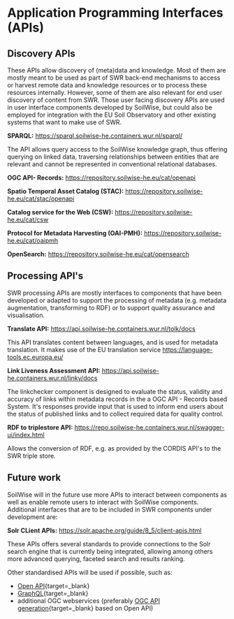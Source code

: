 # Application Programming Interfaces (APIs)

## Discovery APIs

These APIs allow discovery of (meta)data and knowledge. Most of them are mostly meant to be used as part of SWR back-end mechanisms to access or harvest remote data and knowledge resources or to process these resources internally. However, some of them are also relevant for end user discovery of content from SWR. Those user facing discovery APIs are used in user interface components developed by SoilWise, but could also be employed for integration with the EU Soil Observatory and other existing systems that want to make use of SWR.

**SPARQL:** <https://sparql.soilwise-he.containers.wur.nl/sparql/>

The API allows query access to the SoilWise knowledge graph, thus offering querying on linked data, traversing relationships between entities that are relevant and cannot be represented in conventional relational databases.

**OGC API- Records:** <https://repository.soilwise-he.eu/cat/openapi>

**Spatio Temporal Asset Catalog (STAC):** <https://repository.soilwise-he.eu/cat/stac/openapi>

**Catalog service for the Web (CSW):** <https://repository.soilwise-he.eu/cat/csw>

**Protocol for Metadata Harvesting (OAI-PMH):** <https://repository.soilwise-he.eu/cat/oaipmh>

**OpenSearch:** <https://repository.soilwise-he.eu/cat/opensearch>


## Processing API's

SWR processing APIs are mostly interfaces to components that have been developed or adapted to support the processing of metadata (e.g. metadata augmentation, transforming to RDF) or to support quality assurance and visualisation.  

**Translate API:** <https://api.soilwise-he.containers.wur.nl/tolk/docs>

This API translates content between languages, and is used for metadata translation. It makes use of the EU translation service <https://language-tools.ec.europa.eu/>

**Link Liveness Assessment API:** <https://api.soilwise-he.containers.wur.nl/linky/docs>

The linkchecker component is designed to evaluate the status, validity and accuracy of links within metadata records in the a OGC API - Records based System. It's responses provide input that is used to inform end users about the status of published links and to collect required data for quality control.

**RDF to triplestore API:** <https://repo.soilwise-he.containers.wur.nl/swagger-ui/index.html>

Allows the conversion of RDF, e.g. as provided by the CORDIS API's to the SWR triple store.

## Future work

SoilWise will in the future use more APIs to interact between components as well as enable remote users to interact with SoilWise components. Additional interfaces that are to be included in SWR components under development are:

**Solr CLient APIs:** <https://solr.apache.org/guide/8_5/client-apis.html>

These APIs offers several standards to provide connections to the Solr search engine that is currently being integrated, allowing among others more advanced querying, faceted search and results ranking.  

Other standardised APIs will be used if possible, such as:

- [Open API](https://www.openapis.org/){target=_blank}
- [GraphQL](https://graphql.com){target=_blank}
- additional OGC webservices (preferably [OGC API generation](https://ogcapi.ogc.org/){target=_blank} based on Open API)

